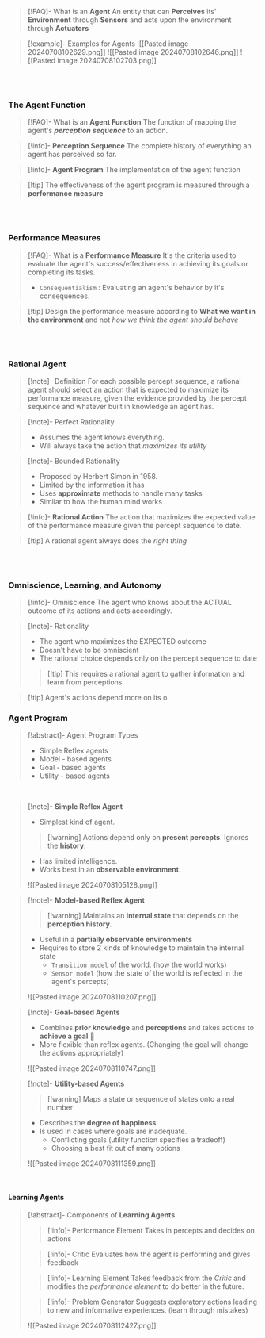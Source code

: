 >[!FAQ]- What is an **Agent**
>An entity that can **Perceives** its'  **Environment** through **Sensors** and acts upon the environment through **Actuators**

>[!example]- Examples for Agents
>![[Pasted image 20240708102629.png]]
>![[Pasted image 20240708102646.png]]
>![[Pasted image 20240708102703.png]]

<br>
<br>

### The Agent Function
>[!FAQ]- What is an **Agent Function**
>The function of mapping the agent's ***perception sequence*** to an action.

>[!info]- **Perception Sequence**
>The complete history of everything an agent has perceived so far.

>[!info]- **Agent Program**
>The implementation of the agent function

>[!tip] The effectiveness of the agent program is measured through a **performance measure**

<br>
<br>

### Performance Measures
>[!FAQ]- What is a **Performance Measure**
>It's the criteria used to evaluate the agent's success/effectiveness in achieving its goals or completing its tasks.
>- `Consequentialism`  : Evaluating an agent's behavior by it's consequences.

>[!tip] Design the performance measure according to **What we want in the environment** and not *how we think the agent should behave*

<br>
<br>

### Rational Agent
>[!note]- Definition
>For each possible percept sequence, a rational agent should select an action that is expected to maximize its performance measure, given the evidence provided by the percept sequence and whatever built in knowledge an agent has. 

>[!note]- Perfect Rationality
>- Assumes the agent knows everything.
>- Will always take the action that *maximizes its utility*

>[!note]- Bounded Rationality
>- Proposed by Herbert Simon in 1958.
>- Limited by the information it has
>- Uses **approximate** methods to handle many tasks 
>- Similar to how the human mind works

>[!info]- **Rational Action**
>The action that maximizes the expected value of the performance measure given the percept sequence to date.

>[!tip] A rational agent always does the *right thing*

<br>
<br>

### Omniscience, Learning, and Autonomy
>[!info]- Omniscience
>The agent who knows about the ACTUAL outcome of its actions and acts accordingly.

>[!note]- Rationality
>- The agent who maximizes the EXPECTED outcome
>- Doesn't have to be omniscient
>- The rational choice depends only on the percept sequence to date
>  
>  >[!tip] This requires a rational agent to gather information and learn from perceptions.

>[!tip] Agent's actions depend more on its o
### Agent Program 
>[!abstract]- Agent Program Types
>- Simple Reflex agents
>- Model - based agents
>- Goal - based agents
>- Utility - based agents

<br>

>[!note]- **Simple Reflex Agent**
>- Simplest kind of agent.
>>[!warning] Actions depend only on **present percepts**. Ignores the **history**.
>- Has limited intelligence.
>- Works best in an **observable environment.**
>
>![[Pasted image 20240708105128.png]]

>[!note]- **Model-based Reflex Agent**
>>[!warning] Maintains an **internal state** that depends on the **perception history.**
>
>- Useful in a **partially observable environments**
>- Requires to store 2 kinds of knowledge to maintain the internal state
>	- `Transition model` of the world. (how the world works)
>	- `Sensor model` (how the state of the world is reflected in the agent's percepts)
>
>![[Pasted image 20240708110207.png]]

>[!note]- **Goal-based Agents**
>- Combines **prior knowledge** and **perceptions** and takes actions to **achieve a goal** 🥅 
>- More flexible than reflex agents. (Changing the goal will change the actions appropriately)
>
>![[Pasted image 20240708110747.png]]

>[!note]- **Utility-based Agents**
>>[!warning] Maps a state or sequence of states onto a real number
>
>- Describes the **degree of happiness**.
>- Is used in cases where goals are inadequate.
>	- Conflicting goals (utility function specifies a tradeoff)
>	- Choosing a best fit out of many options
>
>![[Pasted image 20240708111359.png]]

<br>

#### Learning Agents
>[!abstract]- Components  of **Learning Agents**
>>[!info]- Performance Element
>>Takes in percepts and decides on actions
>
>>[!info]- Critic
>>Evaluates how the agent is performing and gives feedback 
>
>>[!info]- Learning Element
>>Takes feedback from the *Critic* and modifies the *performance element* to do better in the future.
>
>>[!info]- Problem Generator
>>Suggests exploratory actions leading to new and informative experiences. (learn through mistakes)
>
>![[Pasted image 20240708112427.png]]



